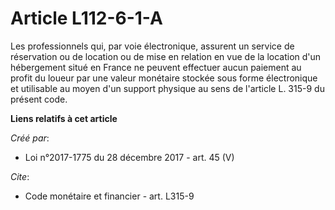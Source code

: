 # Article L112-6-1-A

Les professionnels qui, par voie électronique, assurent un service de réservation ou de location ou de mise en relation en
vue de la location d'un hébergement situé en France ne peuvent effectuer aucun paiement au profit du loueur par une valeur
monétaire stockée sous forme électronique et utilisable au moyen d'un support physique au sens de l'article L. 315-9 du
présent code.

**Liens relatifs à cet article**

_Créé par_:

  - Loi n°2017-1775 du 28 décembre 2017 - art. 45 (V)

_Cite_:

  - Code monétaire et financier - art. L315-9
